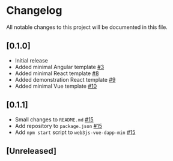 # Changelog

All notable changes to this project will be documented in this file.

## [0.1.0]

- Initial release
- Added minimal Angular template [#3](https://github.com/web3/create-web3js-dapp/pull/3)
- Added minimal React template [#8](https://github.com/web3/create-web3js-dapp/pull/8)
- Added demonstration React template [#9](https://github.com/web3/create-web3js-dapp/pull/9)
- Added minimal Vue template [#10](https://github.com/web3/create-web3js-dapp/pull/10)

## [0.1.1]

- Small changes to `README.md` [#15](https://github.com/web3/create-web3js-dapp/pull/15)
- Add repository to `package.json` [#15](https://github.com/web3/create-web3js-dapp/pull/15)
- Add `npm start` script to `web3js-vue-dapp-min` [#15](https://github.com/web3/create-web3js-dapp/pull/15)

## [Unreleased]
